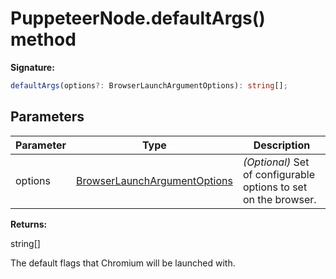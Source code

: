 # PuppeteerNode.defaultArgs() method

**Signature:**

```typescript
defaultArgs(options?: BrowserLaunchArgumentOptions): string[];
```

## Parameters

| Parameter | Type                                                                        | Description                                                          |
| --------- | --------------------------------------------------------------------------- | -------------------------------------------------------------------- |
| options   | [BrowserLaunchArgumentOptions](./puppeteer.browserlaunchargumentoptions.md) | <i>(Optional)</i> Set of configurable options to set on the browser. |

**Returns:**

string\[\]

The default flags that Chromium will be launched with.

